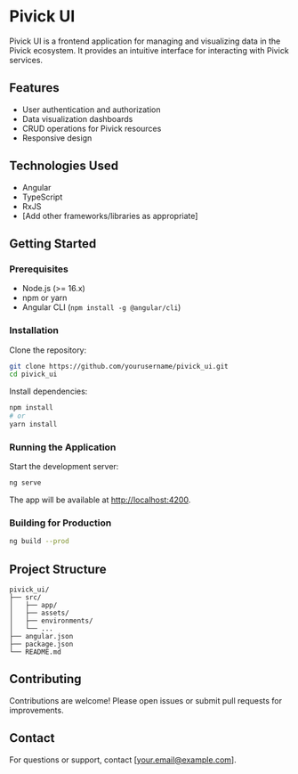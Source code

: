 # Pivick UI

Pivick UI is a frontend application for managing and visualizing data in the Pivick ecosystem. It provides an intuitive interface for interacting with Pivick services.

## Features

- User authentication and authorization
- Data visualization dashboards
- CRUD operations for Pivick resources
- Responsive design

## Technologies Used

- Angular
- TypeScript
- RxJS
- [Add other frameworks/libraries as appropriate]

## Getting Started

### Prerequisites

- Node.js (>= 16.x)
- npm or yarn
- Angular CLI (`npm install -g @angular/cli`)

### Installation

Clone the repository:

```bash
git clone https://github.com/yourusername/pivick_ui.git
cd pivick_ui
```

Install dependencies:

```bash
npm install
# or
yarn install
```

### Running the Application

Start the development server:

```bash
ng serve
```

The app will be available at [http://localhost:4200](http://localhost:4200).

### Building for Production

```bash
ng build --prod
```

## Project Structure

```
pivick_ui/
├── src/
│   ├── app/
│   ├── assets/
│   ├── environments/
│   └── ...
├── angular.json
├── package.json
└── README.md
```

## Contributing

Contributions are welcome! Please open issues or submit pull requests for improvements.

## Contact

For questions or support, contact [your.email@example.com].
